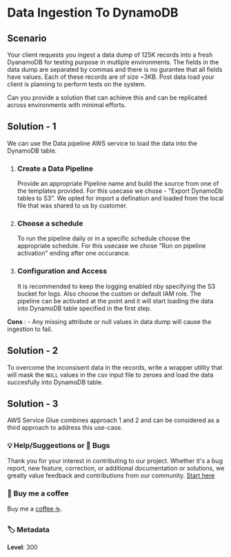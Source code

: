# Data Ingestion To DynamoDB

## Scenario

Your client requests you ingest a data dump of 125K records into a fresh DyanamoDB for testing purpose in mutliple environments. The fields in the data dump are separated by commas and there is no gurantee that all fields have values. Each of these records are of size ~3KB. Post data load your client is planning to perform tests on the system.

Can you provide a solution that can achieve this and can be replicated across environments with minimal efforts.

## Solution - 1

We can use the Data pipeline AWS service to load the data into the DynamoDB table.

1. ### Create a Data Pipeline

     Provide an appropriate Pipeline name and build the source from one of the templates provided. For this usecase we chose - "Export DynamoDb tables to S3". We opted for import a defination and loaded from the local file that was shared to us by customer.

2. ### Choose a schedule

    To run the pipeline daily or in a specific schedule choose the appropriate schedule. For this usecase we chose "Run on pipeline activation" ending after one occurance.

3. ### Configuration and Access

    It is recommended to keep the logging enabled nby specifying the S3 bucket for logs. Also choose the custom or default IAM role. The pipeline can be activated at the point and it will start loading the data into DynamoDB table specified in the first step.

**Cons** :
    - Any missing attribute or null values in data dump will cause the ingestion to fail.

## Solution - 2

To overcome the inconsisent data in the records, write a wrapper utility that will mask the `NULL` values in the csv input file to zeroes and load the data succesfully into DynamoDB table.

## Solution - 3

AWS Service Glue combines approach 1 and 2 and can be considered as a third approach to address this use-case.

### 💡 Help/Suggestions or 🐛 Bugs

Thank you for your interest in contributing to our project. Whether it's a bug report, new feature, correction, or additional documentation or solutions, we greatly value feedback and contributions from our community. [Start here][200]

### 👋 Buy me a coffee

Buy me a [coffee ☕][900].

### 🏷️ Metadata

**Level**: 300

[100]: https://www.udemy.com/course/aws-cloud-development-kit-from-beginner-to-professional/?referralCode=E15D7FB64E417C547579

[200]: https://github.com/miztiik/aws-real-time-use-cases/issues

[900]: https://ko-fi.com/miztiik

